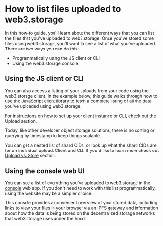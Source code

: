 # How to list files uploaded to web3.storage

In this how-to guide, you'll learn about the different ways that you can list the files that you've uploaded to web3.storage. Once you've stored some files using web3.storage, you'll want to see a list of what you've uploaded. There are two ways you can do this:

- Programmatically using the JS client or CLI
- Using the web3.storage console

## Using the JS client or CLI

You can also access a listing of your uploads from your code using the web3.storage client. In the example below, this guide walks through how to use the JavaScript client library to fetch a complete listing of all the data you've uploaded using web3.storage.

For instructions on how to set up your client instance or CLI, check out the Upload section.

Today, like other developer object storage solutions, there is no sorting or querying by timestamp to keep things scalable.

You can get a nested list of shard CIDs, or look up what the shard CIDs are for an individual upload. Client and CLI. If you'd like to learn more check out [Upload vs. Store](/docs/concepts/upload-vs-store/) section.

## Using the console web UI

You can see a list of everything you've uploaded to web3.storage in the [console](https://console.web3.storage) web app. If you don't need to work with this list programmatically, using the website may be a simpler choice.

This console provides a convenient overview of your stored data, including links to view your files in your browser via an [IPFS gateway](https://docs.ipfs.io/concepts/ipfs-gateway/) and information about how the data is being stored on the decentralized storage networks that web3.storage uses under the hood.
